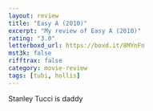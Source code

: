 ```yaml
---
layout: review
title: "Easy A (2010)"
excerpt: "My review of Easy A (2010)"
rating: "3.0"
letterboxd_url: https://boxd.it/8MYnFn
mst3k: false
rifftrax: false
category: movie-review
tags: [tubi, hollis]
---
```


Stanley Tucci is daddy
